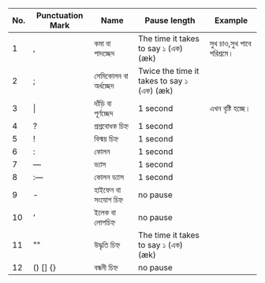 | No. | Punctuation Mark | Name                  | Pause length                               | Example                   |
|-----|------------------|-----------------------|--------------------------------------------|----------------------------|
| 1   | ,                | কমা বা পাদচ্ছেদ           | The time it takes to say ১ (এক) (æk)        | সুখ চাও,সুখ পাবে পরিশ্রমে।        |
| 2   | ;                | সেমিকোলন বা অর্ধচ্ছেদ      |  Twice the time it takes to say ১ (এক) (æk) |                            |
| 3   | \|               | দাঁড়ি বা পূর্ণচ্ছেদ           |  1 second                                   | এখন বৃষ্টি হচ্ছে।                |
| 4   | ?                | প্রশ্নবোধক চিহ্ন             | 1 second                                    |                            |
| 5   | !                | বিস্ময় চিহ্ন               | 1 second                                    |                            |
| 6   | :                | কোলন                  | 1 second                                    |                            |
| 7   | —                | ড্যাস                   | 1 second                                    |                            |
| 8   | :—               | কোলন ড্যাস              | 1 second                                    |                            |
| 9   | -                | হাইফেন বা সংযোগ চিহ্ন      | no pause                                    |                            |
| 10  | '                | ইলেক বা লোপচিহ্ন          | no pause                                    |                            |
| 11  | ""               | উদ্ধৃতি চিহ্ন               | The time it takes to say ১ (এক) (æk)        |                            |
| 12  | () [] {}         | বন্ধনী চিহ্ন               | no pause                                     |                            |
